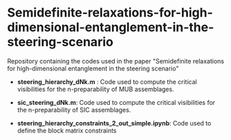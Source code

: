 # Semidefinite-relaxations-for-high-dimensional-entanglement-in-the-steering-scenario
Repository containing the codes used in the paper "Semidefinite relaxations for high-dimensional entanglement in the steering scenario"

- **steering_hierarchy_dNk.m** : Code used to compute the critical visibilities for the n-preparability of MUB assemblages. 

- **sic_steering_dNk.m**: Code used to compute the critical visibilities for the n-preparability of SIC assemblages.

- **steering_hierarchy_constraints_2_out_simple.ipynb**: Code used to define the block matrix constraints
